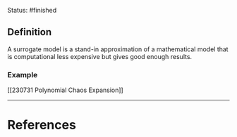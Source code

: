 Status: #finished 
## Definition
A surrogate model is a stand-in approximation of a mathematical model that is computational less expensive but gives good enough results. 

### Example
[[230731 Polynomial Chaos Expansion]]





---
# References
